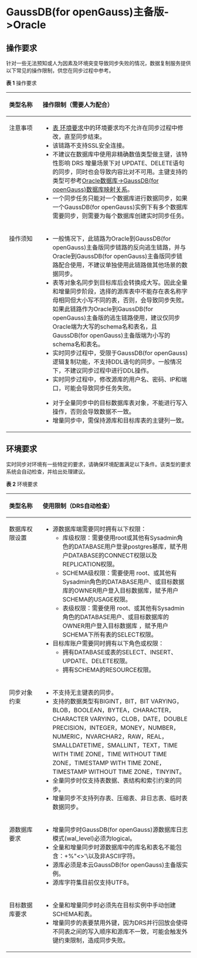 # GaussDB\(for openGauss\)主备版-\>Oracle<a name="drs_11_0435"></a>

## 操作要求<a name="section1610153915412"></a>

针对一些无法预知或人为因素及环境突变导致同步失败的情况，数据复制服务提供以下常见的操作限制，供您在同步过程中参考。

**表 1**  操作要求

<a name="table1583011417373"></a>
<table><thead align="left"><tr id="row98309413719"><th class="cellrowborder" valign="top" width="18.18%" id="mcps1.2.3.1.1"><p id="p783118463714"><a name="p783118463714"></a><a name="p783118463714"></a><strong id="b08311947379"><a name="b08311947379"></a><a name="b08311947379"></a>类型名称</strong></p>
</th>
<th class="cellrowborder" valign="top" width="81.82000000000001%" id="mcps1.2.3.1.2"><p id="p1283117483717"><a name="p1283117483717"></a><a name="p1283117483717"></a><strong id="b783110413376"><a name="b783110413376"></a><a name="b783110413376"></a>操作限制</strong>（需要人为配合）</p>
</th>
</tr>
</thead>
<tbody><tr id="row168311041373"><td class="cellrowborder" valign="top" width="18.18%" headers="mcps1.2.3.1.1 "><p id="p78311049379"><a name="p78311049379"></a><a name="p78311049379"></a>注意事项</p>
</td>
<td class="cellrowborder" valign="top" width="81.82000000000001%" headers="mcps1.2.3.1.2 "><a name="ul3831134133714"></a><a name="ul3831134133714"></a><ul id="ul3831134133714"><li><a href="#table16834134203715">表 环境要求</a>中的环境要求均不允许在同步过程中修改，直至同步结束。</li><li>该链路不支持SSL安全连接。</li><li>不建议在数据库中使用非精确数值类型做主键，该特性影响 DRS 增量场景下对 UPDATE、DELETE语句的同步，同时也会导致内容比对不可用。主键支持的类型可参考<a href="https://support.huaweicloud.com/productdesc-drs/drs_08_0002.html#section6" target="_blank" rel="noopener noreferrer">Oracle数据库-&gt;GaussDB(for openGauss)数据库映射关系</a>。</li><li>一个同步任务只能对一个数据库进行数据同步，如果一个GaussDB(for openGauss)实例下有多个数据库需要同步，则需要为每个数据库创建实时同步任务。</li></ul>
</td>
</tr>
<tr id="row17832442377"><td class="cellrowborder" valign="top" width="18.18%" headers="mcps1.2.3.1.1 "><p id="p6832154143713"><a name="p6832154143713"></a><a name="p6832154143713"></a>操作须知</p>
</td>
<td class="cellrowborder" valign="top" width="81.82000000000001%" headers="mcps1.2.3.1.2 "><a name="ul11177172432116"></a><a name="ul11177172432116"></a><ul id="ul11177172432116"><li>一般情况下，此链路为Oracle到<span id="text2017722472111"><a name="text2017722472111"></a><a name="text2017722472111"></a>GaussDB(for openGauss)</span>主备版同步链路的反向逃生链路，并与Oracle到<span id="text19177102412217"><a name="text19177102412217"></a><a name="text19177102412217"></a>GaussDB(for openGauss)</span>主备版同步链路配合使用，不建议单独使用此链路做其他场景的数据同步。</li><li>表等对象名同步到目标库后会转换成大写。因此全量和增量同步阶段，选择的源库表中不能存在表名称字母相同但大小写不同的表，否则，会导致同步失败。如果此链路作为Oracle到<span id="text122261578125"><a name="text122261578125"></a><a name="text122261578125"></a>GaussDB(for openGauss)</span>主备版的逃生链路使用，建议仅同步Oracle端为大写的schema名和表名，且<span id="text6335185851211"><a name="text6335185851211"></a><a name="text6335185851211"></a>GaussDB(for openGauss)</span>主备版端为小写的schema名和表名。</li><li>实时同步过程中，受限于<span id="text182871159225"><a name="text182871159225"></a><a name="text182871159225"></a>GaussDB(for openGauss)</span>逻辑复制功能，不支持DDL语句的同步。一般情况下，不建议同步过程中进行DDL操作。</li><li>实时同步过程中，修改源库的用户名、密码、IP和端口，可能会导致同步任务失败。</li></ul>
<a name="ul178332415376"></a><a name="ul178332415376"></a><ul id="ul178332415376"><li>对于全量同步中的目标数据库表对象，不能进行写入操作，否则会导致数据不一致。</li><li>增量同步中，需保持源库和目标库表的主键列一致。</li></ul>
</td>
</tr>
</tbody>
</table>

## 环境要求<a name="section165311339195419"></a>

实时同步对环境有一些特定的要求，请确保环境配置满足以下条件。该类型的要求系统会自动检查，并给出处理建议。

**表 2**  环境要求

<a name="table16834134203715"></a>
<table><thead align="left"><tr id="row1283494123712"><th class="cellrowborder" valign="top" width="18.18%" id="mcps1.2.3.1.1"><p id="p188351841371"><a name="p188351841371"></a><a name="p188351841371"></a><strong id="b483514123718"><a name="b483514123718"></a><a name="b483514123718"></a>类型名称</strong></p>
</th>
<th class="cellrowborder" valign="top" width="81.82000000000001%" id="mcps1.2.3.1.2"><p id="p083515423713"><a name="p083515423713"></a><a name="p083515423713"></a><strong id="b9835441376"><a name="b9835441376"></a><a name="b9835441376"></a>使用限制</strong>（DRS自动检查）</p>
</th>
</tr>
</thead>
<tbody><tr id="row1383511483717"><td class="cellrowborder" valign="top" width="18.18%" headers="mcps1.2.3.1.1 "><p id="p12835204143712"><a name="p12835204143712"></a><a name="p12835204143712"></a>数据库权限设置</p>
</td>
<td class="cellrowborder" valign="top" width="81.82000000000001%" headers="mcps1.2.3.1.2 "><a name="ul115444197331"></a><a name="ul115444197331"></a><ul id="ul115444197331"><li>源数据库端需要同时拥有以下权限：<a name="ul141507123018"></a><a name="ul141507123018"></a><ul id="ul141507123018"><li>库级权限：需要使用root或其他有Sysadmin角色的DATABASE用户登录postgres基库，赋予用户DATABASE的CONNECT权限以及REPLICATION权限。</li><li>SCHEMA级权限：需要使用 root、或其他有Sysadmin角色的DATABASE用户、或目标数据库的OWNER用户登入目标数据库，赋予用户SCHEMA的USAGE权限。</li><li>表级权限：需要使用 root、或其他有Sysadmin角色的DATABASE用户、或目标数据库的OWNER用户登入目标数据库 ，赋予用户SCHEMA下所有表的SELECT权限。</li></ul>
</li><li>目标库账户需要同时拥有以下角色或权限：<a name="ul18797164693115"></a><a name="ul18797164693115"></a><ul id="ul18797164693115"><li>拥有DATABASE或表的SELECT、INSERT、UPDATE、DELETE权限。</li><li>拥有SCHEMA的RESOURCE权限。</li></ul>
</li></ul>
</td>
</tr>
<tr id="row183614416375"><td class="cellrowborder" valign="top" width="18.18%" headers="mcps1.2.3.1.1 "><p id="p1983624103710"><a name="p1983624103710"></a><a name="p1983624103710"></a>同步对象约束</p>
</td>
<td class="cellrowborder" valign="top" width="81.82000000000001%" headers="mcps1.2.3.1.2 "><a name="ul1614210181446"></a><a name="ul1614210181446"></a><ul id="ul1614210181446"><li>不支持无主键表的同步。</li><li>支持的数据类型有BIGINT，BIT，BIT VARYING，BLOB，BOOLEAN，BYTEA，CHARACTER，CHARACTER VARYING，CLOB，DATE，DOUBLE PRECISION，INTEGER，MONEY，NUMBER，NUMERIC，NVARCHAR2，RAW，REAL，SMALLDATETIME，SMALLINT，TEXT，TIME WITH TIME ZONE，TIME WITHOUT TIME ZONE，TIMESTAMP WITH TIME ZONE，TIMESTAMP WITHOUT TIME ZONE，TINYINT。</li><li>全量同步时仅支持表数据、表结构和索引约束的同步。</li><li>增量同步不支持列存表、压缩表、非日志表、临时表数据同步。</li></ul>
</td>
</tr>
<tr id="row983716423713"><td class="cellrowborder" valign="top" width="18.18%" headers="mcps1.2.3.1.1 "><p id="p18378413377"><a name="p18378413377"></a><a name="p18378413377"></a>源数据库要求</p>
</td>
<td class="cellrowborder" valign="top" width="81.82000000000001%" headers="mcps1.2.3.1.2 "><a name="ul198371347377"></a><a name="ul198371347377"></a><ul id="ul198371347377"><li>增量同步时<span id="text714511371317"><a name="text714511371317"></a><a name="text714511371317"></a>GaussDB(for openGauss)</span>源数据库日志模式(wal_level)必须为logical。</li><li>全量和增量同步时源数据库中的库名和表名不能包含：+%"&lt;&gt;'\以及非ASCII字符。</li><li>源库必须是本云<span id="text31376581319"><a name="text31376581319"></a><a name="text31376581319"></a>GaussDB(for openGauss)</span>主备版实例。</li><li>源库字符集目前仅支持UTF8。</li></ul>
</td>
</tr>
<tr id="row88386418375"><td class="cellrowborder" valign="top" width="18.18%" headers="mcps1.2.3.1.1 "><p id="p18381240377"><a name="p18381240377"></a><a name="p18381240377"></a>目标数据库要求</p>
</td>
<td class="cellrowborder" valign="top" width="81.82000000000001%" headers="mcps1.2.3.1.2 "><a name="ul5838646374"></a><a name="ul5838646374"></a><ul id="ul5838646374"><li>全量和增量同步时必须先在目标实例中手动创建SCHEMA和表。</li><li>增量同步的表要禁用外键，因为DRS并行回放会使得不同表之间的写入顺序和源库不一致，可能会触发外键约束限制，造成同步失败。</li></ul>
</td>
</tr>
</tbody>
</table>


